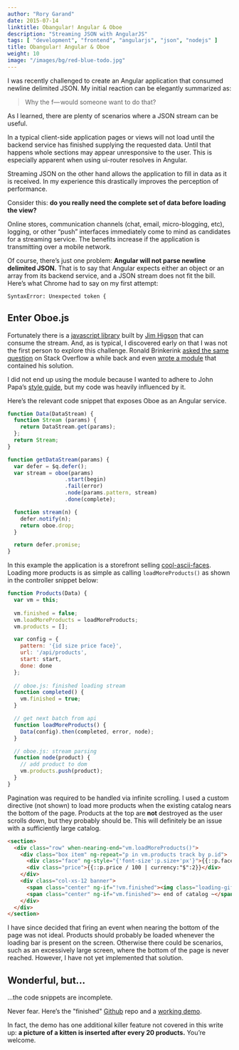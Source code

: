 ```yaml
---
author: "Rory Garand"
date: 2015-07-14
linktitle: Obangular! Angular & Oboe
description: "Streaming JSON with AngularJS"
tags: [ "development", "frontend", "angularjs", "json", "nodejs" ]
title: Obangular! Angular & Oboe
weight: 10
image: "/images/bg/red-blue-todo.jpg"
---
```


I was recently challenged to create an Angular application that consumed newline delimited JSON. My initial reaction can be elegantly summarized as:

> Why the f— would someone want to do that?

As I learned, there are plenty of scenarios where a JSON stream can be useful.

In a typical client-side application pages or views will not load until the backend service has finished supplying the requested data. Until that happens whole sections may appear unresponsive to the user. This is especially apparent when using ui-router resolves in Angular.

Streaming JSON on the other hand allows the application to fill in data as it is received. In my experience this drastically improves the perception of performance.

Consider this: **do you really need the complete set of data before loading the view?**

Online stores, communication channels (chat, email, micro-blogging, etc), logging, or other “push” interfaces immediately come to mind as candidates for a streaming service. The benefits increase if the application is transmitting over a mobile network.

Of course, there’s just one problem: **Angular will not parse newline delimited JSON.** That is to say that Angular expects either an object or an array from its backend service, and a JSON stream does not fit the bill. Here’s what Chrome had to say on my first attempt:

```
SyntaxError: Unexpected token {
```

## Enter Oboe.js

Fortunately there is a [javascript library](http://oboejs.com/) built by [Jim Higson](https://twitter.com/jimhigson) that can consume the stream. And, as is typical, I discovered early on that I was not the first person to explore this challenge. Ronald Brinkerink [asked the same question](http://stackoverflow.com/questions/25567864/a-solution-for-streaming-json-using-oboe-js-in-angularjs) on Stack Overflow a while back and even [wrote a module](https://github.com/RonB/angular-oboe) that contained his solution.

I did not end up using the module because I wanted to adhere to John Papa’s [style guide](https://github.com/johnpapa/angular-styleguide), but my code was heavily influenced by it.

Here’s the relevant code snippet that exposes Oboe as an Angular service.

```javascript
function Data(DataStream) {
  function Stream (params) {
    return DataStream.get(params);
  };
  return Stream;
}

function getDataStream(params) {
  var defer = $q.defer();
  var stream = oboe(params)
                  .start(begin)
                  .fail(error)
                  .node(params.pattern, stream)
                  .done(complete);

  function stream(n) {
    defer.notify(n);
    return oboe.drop;
  }

  return defer.promise;
}
```

In this example the application is a storefront selling [cool-ascii-faces](https://github.com/maxogden/cool-ascii-faces). Loading more products is as simple as calling `loadMoreProducts()` as shown in the controller snippet below:

```javascript
function Products(Data) {
  var vm = this;
  
  vm.finished = false;
  vm.loadMoreProducts = loadMoreProducts;
  vm.products = [];

  var config = {
    pattern: '{id size price face}',
    url: '/api/products',
    start: start,
    done: done
  };
  
  // oboe.js: finished loading stream
  function completed() {
    vm.finished = true;
  }

  // get next batch from api
  function loadMoreProducts() {
    Data(config).then(completed, error, node);
  }

  // oboe.js: stream parsing
  function node(product) {
    // add product to dom
    vm.products.push(product);
  }
}
```

Pagination was required to be handled via infinite scrolling. I used a custom directive (not shown) to load more products when the existing catalog nears the bottom of the page. Products at the top are **not** destroyed as the user scrolls down, but they probably should be. This will definitely be an issue with a sufficiently large catalog.

```html
<section>
  <div class="row" when-nearing-end="vm.loadMoreProducts()">
    <div class="box item" ng-repeat="p in vm.products track by p.id">
      <div class="face" ng-style="{'font-size':p.size+'px'}">{{::p.face}}</div>
      <div class="price">{{::p.price / 100 | currency:"$":2}}</div>
    </div>
    <div class="col-xs-12 banner">
      <span class="center" ng-if="!vm.finished"><img class="loading-gif" src="/styles/images/loading.gif"/> loading...</span>
      <span class="center" ng-if="vm.finished">~ end of catalog ~</span> 
    </div>
  </div>
</section>
```

I have since decided that firing an event when nearing the bottom of the page was not ideal. Products should probably be loaded whenever the loading bar is present on the screen. Otherwise there could be scenarios, such as an excessively large screen, where the bottom of the page is never reached. However, I have not yet implemented that solution.

## Wonderful, but...

...the code snippets are incomplete.

Never fear. Here’s the "finished" [Github](https://github.com/rorygarand/discount-ascii-warehouse) repo and a [working demo](http://ascii.rorygarand.com/).

In fact, the demo has one additional killer feature not covered in this write up: **a picture of a kitten is inserted after every 20 products.** You’re welcome.